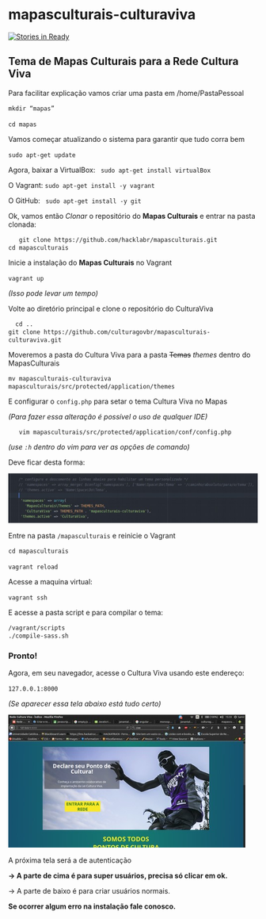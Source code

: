 # mapasculturais-culturaviva

[![Stories in Ready](https://badge.waffle.io/culturagovbr/mapasculturais-culturaviva.svg?label=ready&title=Ready)](http://waffle.io/culturagovbr/mapasculturais-culturaviva)

## Tema de Mapas Culturais para a Rede Cultura Viva
Para facilitar explicação vamos criar uma pasta em
 /home/PastaPessoal
 ```
mkdir “mapas”

cd mapas

```
Vamos começar atualizando o sistema para garantir que tudo corra bem

` sudo apt-get update `

Agora, baixar a VirtualBox:
 ` sudo apt-get install virtualBox`

 O Vagrant:
 `sudo apt-get install -y vagrant`

O GitHub:
 ` sudo apt-get install -y git`

Ok, vamos então _Clonar_ o repositório do **Mapas Culturais**
e entrar na pasta clonada:

 ```
    git clone https://github.com/hacklabr/mapasculturais.git
cd mapasculturais
```

Inicie a instalação do **Mapas Culturais** no Vagrant

  `vagrant up`

*(Isso pode levar um tempo)*

Volte ao diretório principal e clone o repositório do CulturaViva
```
  cd ..
git clone https://github.com/culturagovbr/mapasculturais-culturaviva.git
 ```

Moveremos a pasta do Cultura Viva para a pasta ~~Temas~~ *themes* dentro do MapasCulturais

```
mv mapasculturais-culturaviva mapasculturais/src/protected/application/themes
```

E configurar o `config.php` para setar o tema Cultura Viva no Mapas

 *(Para fazer essa alteração é possível o uso de qualquer IDE)*
```
   vim mapasculturais/src/protected/application/conf/config.php
```
*(use `:h` dentro do vim para ver as opções de comando)*

Deve ficar desta forma:

![imagem de teste](/Exemplo.jpg)

Entre na pasta `/mapasculturais` e reinicie o Vagrant
```
cd mapasculturais

vagrant reload
```
Acesse a maquina virtual:

  ` vagrant ssh `

E acesse a pasta script e para compilar o tema:
```
/vagrant/scripts
./compile-sass.sh
```
### **Pronto!**
Agora, em seu navegador, acesse o Cultura Viva usando este endereço:

` 127.0.0.1:8000 `

*(Se aparecer essa tela abaixo está tudo certo)*

![Imagem de exemplo](/Exemplo2.jpg)

A próxima tela será a de autenticação

**→ A parte de cima é para super usuários, precisa só clicar em ok.**

→ A parte de baixo é para criar usuários normais.

**Se ocorrer algum erro na instalação fale conosco.**
